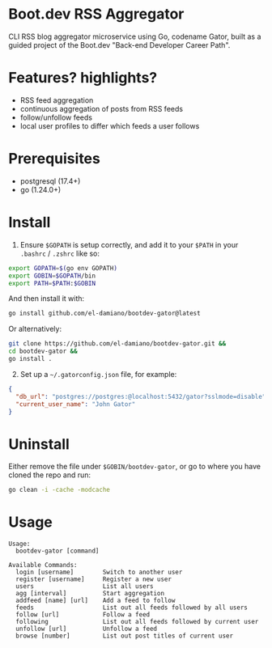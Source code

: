 # Boot.dev RSS Aggregator

CLI RSS blog aggregator microservice using Go, codename Gator, built as a
guided project of the Boot.dev "Back-end Developer Career Path".

# Features? highlights?

- RSS feed aggregation
- continuous aggregation of posts from RSS feeds
- follow/unfollow feeds
- local user profiles to differ which feeds a user follows

# Prerequisites

- postgresql (17.4+)
- go (1.24.0+)

# Install

1. Ensure `$GOPATH` is setup correctly, and add it to your `$PATH` in your
`.bashrc` / `.zshrc` like so:

```bash
export GOPATH=$(go env GOPATH)
export GOBIN=$GOPATH/bin
export PATH=$PATH:$GOBIN
```

And then install it with:

```bash
go install github.com/el-damiano/bootdev-gator@latest
```

Or alternatively:

```bash
git clone https://github.com/el-damiano/bootdev-gator.git &&
cd bootdev-gator &&
go install .
```

2. Set up a `~/.gatorconfig.json` file, for example:

```json
{
  "db_url": "postgres://postgres:@localhost:5432/gator?sslmode=disable",
  "current_user_name": "John Gator"
}
```

# Uninstall

Either remove the file under `$GOBIN/bootdev-gator`, or go to where you have
cloned the repo and run:

```bash
go clean -i -cache -modcache
```

# Usage

```text
Usage:
  bootdev-gator [command]

Available Commands:
  login [username]        Switch to another user
  register [username]     Register a new user
  users                   List all users
  agg [interval]          Start aggregation
  addfeed [name] [url]    Add a feed to follow
  feeds                   List out all feeds followed by all users
  follow [url]            Follow a feed
  following               List out all feeds followed by current user
  unfollow [url]          Unfollow a feed
  browse [number]         List out post titles of current user
```

